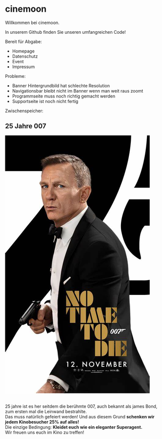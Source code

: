 # cinemoon
Willkommen bei cinemoon.

In unserem Github finden Sie unseren umfangreichen Code!

Bereit für Abgabe:
- Homepage
- Datenschutz
- Event
- Impressum


Probleme:
- Banner Hintergrundbild hat schlechte Resolution
- Navigationsbar bleibt nicht im Banner wenn man weit raus zoomt
- Programmseite muss noch richtig gemacht werden
- Supportseite ist noch nicht fertig

Zwischenspeicher:
                <div class = "highlight">
                    <h2> 25 Jahre 007 </h2>
                    <div id = "JamesBond">
                        <a href = "Seiten/Filmseite1.html" >
                        <img src = "Medien/Bilder/JamesBond.jpg" alt = "James Bond: No Time To Die Filmseite">
                        </a>
                    </div>  
                    <p id = "beschreibung">
                        25 jahre ist es her seitdem die berühmte 007, auch bekannt als james Bond, zum ersten mal die Leinwand bestrahlte.
                        <br> Das muss natürlich gefeiert werden! Und aus diesem Grund <strong>schenken wir jedem Kinobesucher 25% auf alles!</strong><br>
                        Die einzige Bedingung: <strong>Kleidet euch wie ein eleganter Superagent.</strong>
                        <br>Wir freuen uns euch im Kino zu treffen!
                    </p>  
                </div>